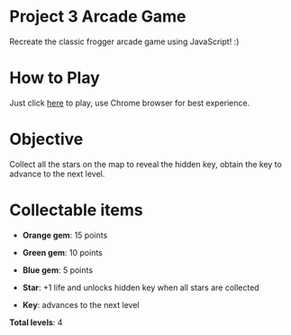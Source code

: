 Project 3 Arcade Game
===

Recreate the classic frogger arcade game using JavaScript! :)

How to Play
===
Just click [here](http://luizgsa21.github.io/p3-arcade-game/) to play, use Chrome browser for best experience.

Objective
===

Collect all the stars on the map to reveal the hidden key, obtain the key to advance to the next level.

Collectable items
===
* **Orange gem**: 15 points

* **Green gem**: 10 points

* **Blue gem**: 5 points

* **Star**: +1 life and unlocks hidden key when all stars are collected

* **Key**: advances to the next level

**Total levels**: 4

